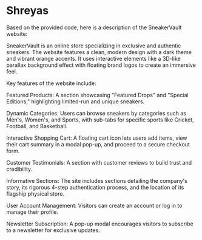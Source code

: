 # Shreyas
Based on the provided code, here is a description of the SneakerVault website:

SneakerVault is an online store specializing in exclusive and authentic sneakers. The website features a clean, modern design with a dark theme and vibrant orange accents. It uses interactive elements like a 3D-like parallax background effect with floating brand logos to create an immersive feel.

Key features of the website include:

Featured Products: A section showcasing "Featured Drops" and "Special Editions," highlighting limited-run and unique sneakers.

Dynamic Categories: Users can browse sneakers by categories such as Men's, Women's, and Sports, with sub-tabs for specific sports like Cricket, Football, and Basketball.

Interactive Shopping Cart: A floating cart icon lets users add items, view their cart summary in a modal pop-up, and proceed to a secure checkout form.

Customer Testimonials: A section with customer reviews to build trust and credibility.

Informative Sections: The site includes sections detailing the company's story, its rigorous 4-step authentication process, and the location of its flagship physical store.

User Account Management: Visitors can create an account or log in to manage their profile.

Newsletter Subscription: A pop-up modal encourages visitors to subscribe to a newsletter for exclusive updates.
